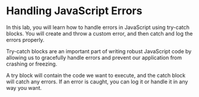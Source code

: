 # Handling JavaScript Errors

In this lab, you will learn how to handle errors in JavaScript using try-catch blocks. You will create and throw a custom error, and then catch and log the errors properly.

Try-catch blocks are an important part of writing robust JavaScript code by allowing us to gracefully handle errors and prevent our application from crashing or freezing.

A try block will contain the code we want to execute, and the catch block will catch any errors. If an error is caught, you can log it or handle it in any way you want.
